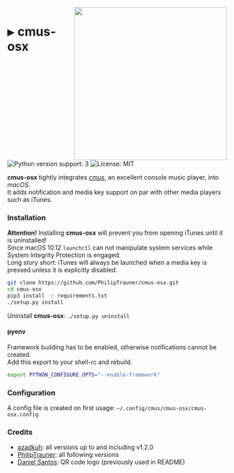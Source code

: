<img align="right" src="https://user-images.githubusercontent.com/9287847/33808557-f03eef40-dde8-11e7-8951-68350df85a70.gif" width="350"/>

<h1><kbd>▶</kbd> cmus-osx</h1>

![Python version support: 3](https://img.shields.io/badge/python-3-green.svg)
![License: MIT](https://img.shields.io/badge/license-MIT-green.svg)

**cmus-osx** tightly integrates [*cmus*](https://cmus.github.io/), an excellent console music player, into *macOS*.   
It adds notification and media key support on par with other media players such as iTunes.

### Installation
**Attention!** Installing **cmus-osx** will prevent you from opening iTunes until it is uninstalled!  
Since macOS 10.12 `launchctl` can not manipulate system services while System Integrity Protection is engaged.  
Long story short: iTunes will always be launched when a media key is pressed unless it is explicitly disabled.

```bash
git clone https://github.com/PhilipTrauner/cmus-osx.git
cd cmus-osx
pip3 install -r requirements.txt
./setup.py install
```

Uninstall **cmus-osx**: `./setup.py uninstall`

#### pyenv
Framework building has to be enabled, otherwise notifications cannot be created.  
Add this export to your shell-rc and rebuild.
```bash
export PYTHON_CONFIGURE_OPTS="--enable-framework"
```



### Configuration
A config file is created on first usage: `~/.config/cmus/cmus-osx/cmus-osx.config`

### Credits
* [azadkuh](https://github.com/azadkuh): all versions up to and including v1.2.0
* [PhilipTrauner](https://github.com/PhilipTrauner): all following versions
* [Daniel Santos](https://qrc.to): QR code logo (previously used in README)

